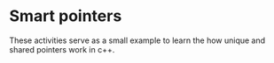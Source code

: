 # Smart pointers

These activities serve as a small example to learn the how unique and shared pointers work in c++.

